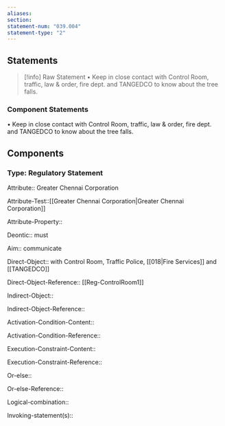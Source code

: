 ```yaml
---
aliases: 
section: 
statement-num: "039.004"
statement-type: "2"
---
```

## Statements 
> [!info] Raw Statement
> • Keep in close contact with Control Room, traffic, law & order, fire dept. and TANGEDCO to know about the tree falls.  
> 

### Component Statements
• Keep in close contact with Control Room, traffic, law & order, fire dept. and TANGEDCO to know about the tree falls.  
## Components
### Type: Regulatory Statement
Attribute:: Greater Chennai Corporation

Attribute-Test::[[Greater Chennai Corporation|Greater Chennai Corporation]]

Attribute-Property::


Deontic:: must


Aim:: communicate


Direct-Object:: with Control Room, Traffic Police, [[018|Fire Services]] and [[TANGEDCO]]

Direct-Object-Reference::  [[Reg-ControlRoom1]]


Indirect-Object:: 

Indirect-Object-Reference:: 


Activation-Condition-Content::

Activation-Condition-Reference:: 


Execution-Constraint-Content::

Execution-Constraint-Reference:: 


Or-else::

Or-else-Reference:: 


Logical-combination::


Invoking-statement(s)::
